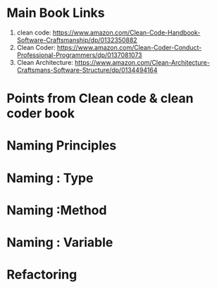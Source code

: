# Main Book Links 
1. clean code: https://www.amazon.com/Clean-Code-Handbook-Software-Craftsmanship/dp/0132350882
2. Clean Coder: https://www.amazon.com/Clean-Coder-Conduct-Professional-Programmers/dp/0137081073
3. Clean Architecture: https://www.amazon.com/Clean-Architecture-Craftsmans-Software-Structure/dp/0134494164


# Points from Clean code & clean coder book

# Naming Principles 

# Naming : Type 

# Naming :Method

# Naming : Variable 


# Refactoring 
